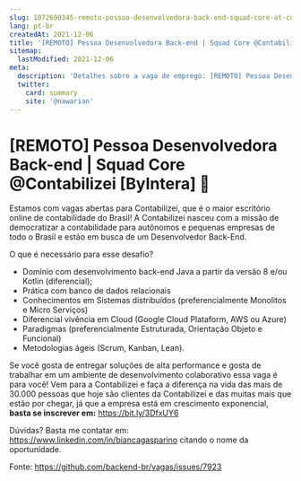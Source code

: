 ```yaml
---
slug: 1072690345-remoto-pessoa-desenvolvedora-back-end-squad-core-at-contabilizei-byintera
lang: pt-br
createdAt: 2021-12-06
title: '[REMOTO] Pessoa Desenvolvedora Back-end | Squad Core @Contabilizei [ByIntera] 🚀 - Vaga de Emprego'
sitemap:
  lastModified: 2021-12-06
meta:
  description: 'Detalhes sobre a vaga de emprego: [REMOTO] Pessoa Desenvolvedora Back-end | Squad Core @Contabilizei [ByIntera] 🚀'
  twitter:
    card: summary
    site: '@nawarian'
---
```


# [REMOTO] Pessoa Desenvolvedora Back-end | Squad Core @Contabilizei [ByIntera] 🚀

Estamos com vagas abertas para Contabilizei, que é o maior escritório online de contabilidade do Brasil! A Contabilizei nasceu com a missão de democratizar a contabilidade para autônomos e pequenas empresas de todo o Brasil e estão em busca de um Desenvolvedor Back-End.

O que é necessário para esse desafio?

- Domínio com desenvolvimento back-end Java a partir da versão 8 e/ou Kotlin (diferencial);
- Prática com banco de dados relacionais
- Conhecimentos em Sistemas distribuídos (preferencialmente Monolitos e Micro Serviços)
- Diferencial vivência em Cloud (Google Cloud Plataform, AWS ou Azure)
- Paradigmas (preferencialmente Estruturada, Orientação Objeto e Funcional)
- Metodologias ágeis (Scrum, Kanban, Lean).

Se você gosta de entregar soluções de alta performance e gosta de trabalhar em um ambiente de desenvolvimento colaborativo essa vaga é para você! Vem para a Contabilizei e faça a diferença na vida das mais de 30.000 pessoas que hoje são clientes da Contabilizei e das muitas mais que estão por chegar, já que a empresa está em crescimento exponencial, **basta se inscrever em:** https://bit.ly/3DfxUY6

Dúvidas? Basta me contatar em: https://www.linkedin.com/in/biancagasparino citando o nome da oportunidade.

Fonte: https://github.com/backend-br/vagas/issues/7923